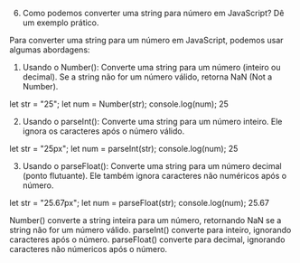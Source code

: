 6. Como podemos converter uma string para número em JavaScript? Dê um exemplo prático.

Para converter uma string para um número em JavaScript, podemos usar algumas abordagens:

1. Usando o Number():
Converte uma string para um número (inteiro ou decimal). Se a string não for um número válido, retorna NaN (Not a Number).

let str = "25";
let num = Number(str);
console.log(num); 25


2. Usando o parseInt():
Converte uma string para um número inteiro. Ele ignora os caracteres após o número válido.

let str = "25px";
let num = parseInt(str);
console.log(num); 25


3. Usando o parseFloat():
Converte uma string para um número decimal (ponto flutuante). Ele também ignora caracteres não numéricos após o número.

let str = "25.67px";
let num = parseFloat(str);
console.log(num); 25.67


Number() converte a string inteira para um número, retornando NaN se a string não for um número válido.
parseInt() converte para inteiro, ignorando caracteres após o número.
parseFloat() converte para decimal, ignorando caracteres não númericos após o número.